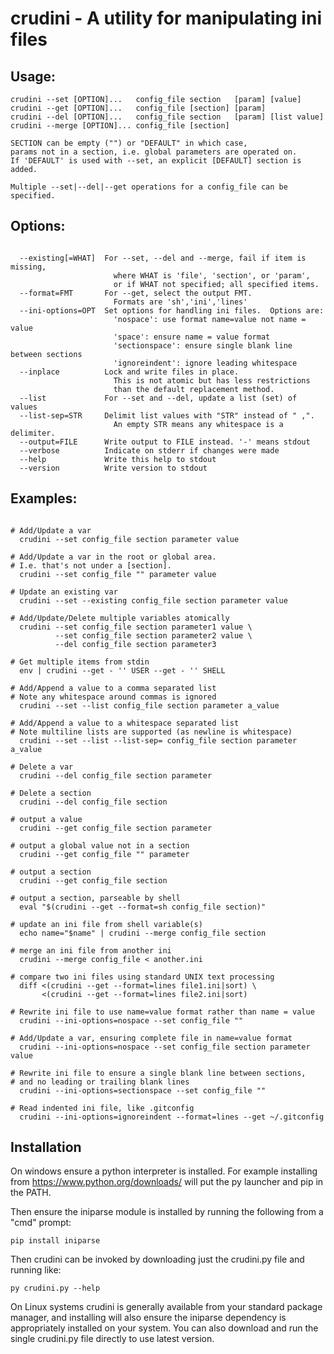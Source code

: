 # crudini - A utility for manipulating ini files

## Usage:
```
crudini --set [OPTION]...   config_file section   [param] [value]
crudini --get [OPTION]...   config_file [section] [param]
crudini --del [OPTION]...   config_file section   [param] [list value]
crudini --merge [OPTION]... config_file [section]

SECTION can be empty ("") or "DEFAULT" in which case,
params not in a section, i.e. global parameters are operated on.
If 'DEFAULT' is used with --set, an explicit [DEFAULT] section is added.

Multiple --set|--del|--get operations for a config_file can be specified.

```
## Options:
```

  --existing[=WHAT]  For --set, --del and --merge, fail if item is missing,
                       where WHAT is 'file', 'section', or 'param',
                       or if WHAT not specified; all specified items.
  --format=FMT       For --get, select the output FMT.
                       Formats are 'sh','ini','lines'
  --ini-options=OPT  Set options for handling ini files.  Options are:
                       'nospace': use format name=value not name = value
                       'space': ensure name = value format
                       'sectionspace': ensure single blank line between sections
                       'ignoreindent': ignore leading whitespace
  --inplace          Lock and write files in place.
                       This is not atomic but has less restrictions
                       than the default replacement method.
  --list             For --set and --del, update a list (set) of values
  --list-sep=STR     Delimit list values with "STR" instead of " ,".
                       An empty STR means any whitespace is a delimiter.
  --output=FILE      Write output to FILE instead. '-' means stdout
  --verbose          Indicate on stderr if changes were made
  --help             Write this help to stdout
  --version          Write version to stdout

```
## Examples:
```

# Add/Update a var
  crudini --set config_file section parameter value

# Add/Update a var in the root or global area.
# I.e. that's not under a [section].
  crudini --set config_file "" parameter value

# Update an existing var
  crudini --set --existing config_file section parameter value

# Add/Update/Delete multiple variables atomically
  crudini --set config_file section parameter1 value \
          --set config_file section parameter2 value \
          --del config_file section parameter3

# Get multiple items from stdin
  env | crudini --get - '' USER --get - '' SHELL

# Add/Append a value to a comma separated list
# Note any whitespace around commas is ignored
  crudini --set --list config_file section parameter a_value

# Add/Append a value to a whitespace separated list
# Note multiline lists are supported (as newline is whitespace)
  crudini --set --list --list-sep= config_file section parameter a_value

# Delete a var
  crudini --del config_file section parameter

# Delete a section
  crudini --del config_file section

# output a value
  crudini --get config_file section parameter

# output a global value not in a section
  crudini --get config_file "" parameter

# output a section
  crudini --get config_file section

# output a section, parseable by shell
  eval "$(crudini --get --format=sh config_file section)"

# update an ini file from shell variable(s)
  echo name="$name" | crudini --merge config_file section

# merge an ini file from another ini
  crudini --merge config_file < another.ini

# compare two ini files using standard UNIX text processing
  diff <(crudini --get --format=lines file1.ini|sort) \
       <(crudini --get --format=lines file2.ini|sort)

# Rewrite ini file to use name=value format rather than name = value
  crudini --ini-options=nospace --set config_file ""

# Add/Update a var, ensuring complete file in name=value format
  crudini --ini-options=nospace --set config_file section parameter value

# Rewrite ini file to ensure a single blank line between sections,
# and no leading or trailing blank lines
  crudini --ini-options=sectionspace --set config_file ""

# Read indented ini file, like .gitconfig
  crudini --ini-options=ignoreindent --format=lines --get ~/.gitconfig
```
## Installation

On windows ensure a python interpreter is installed.
For example installing from https://www.python.org/downloads/
will put the py launcher and pip in the PATH.

Then ensure the iniparse module is installed by
running the following from a "cmd" prompt:

```
pip install iniparse
```

Then crudini can be invoked by downloading just the crudini.py
file and running like:

```
py crudini.py --help
```

On Linux systems crudini is generally available from your standard
package manager, and installing will also ensure the iniparse
dependency is appropriately installed on your system.
You can also download and run the single crudini.py file directly
to use latest version.
